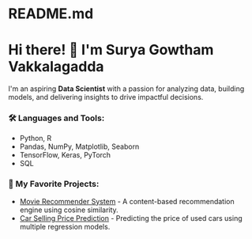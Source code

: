 # README.md
# Hi there! 👋 I'm Surya Gowtham Vakkalagadda

I'm an aspiring **Data Scientist** with a passion for analyzing data, building models, and delivering insights to drive impactful decisions.

### 🛠️ Languages and Tools:
- Python, R
- Pandas, NumPy, Matplotlib, Seaborn
- TensorFlow, Keras, PyTorch
- SQL

### 🔧 My Favorite Projects:
- [Movie Recommender System](https://github.com/your-username/movie-recommender-system) - A content-based recommendation engine using cosine similarity.
- [Car Selling Price Prediction](https://github.com/your-username/car-selling-price-prediction) - Predicting the price of used cars using multiple regression models.

